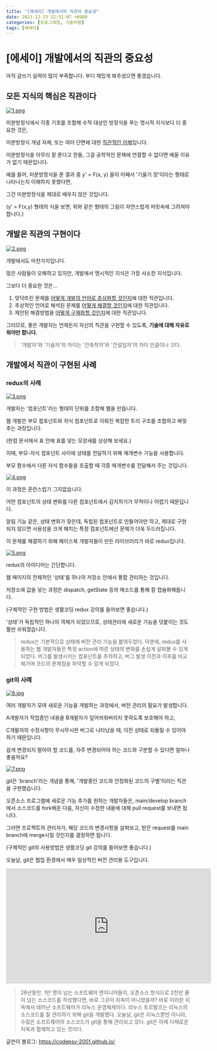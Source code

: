 ```yaml
---
title: "[에세이] 개발에서의 직관의 중요성"
date: 2021-12-23 22:51:07 +0900
categories: [프로그래밍, 기술비평]
tags: [에세이]
---
```




# [에세이] 개발에서의 직관의 중요성

아직 글쓰기 실력이 많이 부족합니다. 부디 재밌게 봐주셨으면 좋겠습니다.



## 모든 지식의 핵심은 직관이다

[![1.png](https://i.postimg.cc/BZVSgCh9/1.png)](https://postimg.cc/mh7WZ7f8)

미분방정식에서 각종 기호를 조합해 수적 대상인 방정식을 푸는 명시적 지식보다 더 중요한 것은,

미분방정식 개념 자체, 또는 여러 단면에 대한 <u>직관적인 이해</u>입니다.

미분방정식을 아무리 잘 푼다고 한들, 그걸 공학적인 문제에 연결할 수 없다면 배울 이유가 없기 때문입니다.

예를 들어, 미분방정식을 푼 결과 중 y' = F(x, y) 꼴이 어째서 '기울기 장'이라는 형태로 나타나는지 이해하지 못했다면,

그건 미분방정식을 제대로 배우지 않은 것입니다.

(y' = F(x,y) 형태의 식을 보면, 위와 같은 형태의 그림이 자연스럽게 머릿속에 그려져야 합니다.)



## 개발은 직관의 구현이다

[![2.png](https://i.postimg.cc/WzCs12Db/2.png)](https://postimg.cc/n94ydfY6)

개발에서도 마찬가지입니다.

많은 사람들이 오해하고 있지만, 개발에서 명시적인 지식은 가장 사소한 지식입니다.

그보다 더 중요한 것은...

1. 맞닥뜨린 문제를 <u>어떻게 개발의 언어로 추상화할 것인지</u>에 대한 직관입니다.
2. 추상적인 언어로 해석된 문제를 <u>어떻게 해결할 것인지</u>에 대한 직관입니다.
3. 제안된 해결방법을 <u>어떻게 구체화할 것인지</u>에 대한 직관입니다.

그러므로, 좋은 개발자는 언제든지 자신의 직관을 구현할 수 있도록, **기술에 대해 자유로워야만 합니다.**

> '개발자'와 '기술자'의 차이는 '건축학자'와 '건설업자'의 차이 만큼이나 크다.



## 개발에서 직관이 구현된 사례

### redux의 사례

[![3.png](https://i.postimg.cc/ydfV2hsR/3.png)](https://postimg.cc/8J6Q66Fk)

개발자는 '컴포넌트'라는 형태의 단위를 조합해 웹을 만듭니다.

웹 개발은 부모 컴포넌트와 자식 컴포넌트로 이뤄진 복잡한 트리 구조를 조합하고 짜맞추는 과정입니다.

(한컴 문서에서 표 안에 표를 넣는 모양새를 상상해 보세요.)

이때, 부모-자식 컴포넌트 사이에 상태를 전달하기 위해 매개변수 기능을 사용합니다.

부모 함수에서 다른 자식 함수들을 호출할 때 각종 매개변수를 전달해서 주는 것입니다.

[![4.png](https://i.postimg.cc/3wFrF5qn/4.png)](https://postimg.cc/NyLwQVBH)

이 과정은 혼란스럽기 그지없습니다.

어떤 컴포넌트의 상태 변화를 다른 컴포넌트에서 감지하기가 무척이나 어렵기 때문입니다.

알림 기능 같은, 상태 변화가 잦은데, 독립된 컴포넌트로 만들어야만 하고, 제대로 구현되지 않으면 사용성을 크게 해치는 특정 컴포넌트에선 문제가 더욱 두드러집니다.

이 문제를 해결하기 위해 페이스북 개발자들이 만든 라이브러리가 바로 redux입니다.



[![5.png](https://i.postimg.cc/C1MhvrTY/5.png)](https://postimg.cc/wtPYMVjb)

redux의 아이디어는 간단합니다.

웹 페이지의 전체적인 '상태'를 하나의 저장소 안에서 통합 관리하는 것입니다.

저장소에 값을 넣는 과정은 dispatch, getState 등의 메소드를 통해 잘 캡슐화해둡니다.

(구체적인 구현 방법은 생활코딩 redux 강의를 들어보면 좋습니다.)

'상태'가 독립적인 하나의 객체가 되었으므로, 상태관리에 새로운 기능을 덧붙이는 것도 훨씬 쉬워졌습니다.

> redux는 기본적으로 상태에 버전 관리 기능을 붙여두었다. 덕분에, redux를 사용하는 웹 개발자들은 특정 action에 따른 상태의 변화를 손쉽게 살펴볼 수 있게 되었다. 버그를 발생시키는 컴포넌트를 추적하고, 버그 발생 이전과 이후를 비교해가며 코드의 문제점을 파악할 수 있게 되었다.



### git의 사례

[![6.jpg](https://i.postimg.cc/Fz79vfHB/6.jpg)](https://postimg.cc/7JrvMZ73)

여러 개발자가 모여 새로운 기능을 개발하는 과정에서, 버전 관리의 필요가 발생합니다.

A개발자가 작업중인 내용을 B개발자가 덮어씌워버리지 못하도록 보호해야 하고,

C개발자의 수정사항이 무시무시한 버그로 나타났을 때, 이전 상태로 되돌릴 수 있어야 하기 때문입니다.

쉽게 변경되지 말아야 할 코드를, 자주 변경되어야 하는 코드와 구분할 수 있다면 얼마나 좋을까요?



[![7.png](https://i.postimg.cc/vZRQRZF0/7.png)](https://postimg.cc/HV2GXHLM)

git은 'branch'라는 개념을 통해, '개발중인 코드와 안정화된 코드의 구별'이라는 직관을 구현했습니다.

오픈소스 프로그램에 새로운 기능 추가를 원하는 개발자들은, main/develop branch에서 소스코드를 fork해온 다음, 자신이 수정한 내용에 대해 pull request를 보내면 됩니다.

그러면 프로젝트의 관리자가, 해당 코드의 변경사항을 살펴보고, 받은 request를 main branch에 merge시킬 것인지를 결정하면 됩니다.

(구체적인 git의 사용방법은 생활코딩 git 강의를 들어보면 좋습니다.)

오늘날, git은 협업 환경에서 매우 일상적인 버전 관리용 도구입니다.

<iframe width="560" height="315" src="https://www.youtube.com/embed/uKtBJ65UWoM" title="YouTube video player" frameborder="0" allow="accelerometer; autoplay; clipboard-write; encrypted-media; gyroscope; picture-in-picture" allowfullscreen></iframe>

> 26년동안, 1만 명이 넘는 소프트웨어 엔지니어들이, 오픈소스 방식으로 2천만 줄이 넘는 소스코드를 작성했다면, 바로 그곳이 지옥이 아니었을까? 바로 이러한 지옥에서 태어난 소프트웨어가 리눅스 운영체제이다. 리누스 토르발즈는 리눅스의 소스코드를 잘 관리하기 위해 git을 개발했다. 오늘날, git은 리눅스뿐만 아니라, 수많은 소프트웨어의 소스코드가 git을 통해 관리되고 있다. git은 이제 다채로운 지옥과 함께하고 있는 것이다.





글쓴이 블로그: https://codepsy-2001.github.io/


